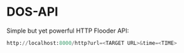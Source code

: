 # DOS-API
Simple but yet powerful HTTP Flooder API:
```python
http://localhost:8000/http?url=<TARGET URL>&time=<TIME>
```

